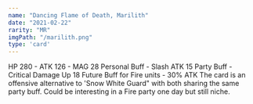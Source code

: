 ```yaml
---
name: "Dancing Flame of Death, Marilith"
date: "2021-02-22"
rarity: "MR"
imgPath: "/marilith.png"
type: 'card'
---
```


HP 280  - ATK 126 - MAG 28
Personal Buff - Slash ATK 15
Party Buff - Critical Damage Up 18
Future Buff for Fire units - 30% ATK
The card is an offensive alternative to 'Snow White Guard" with both sharing the same party buff. Could be interesting in a Fire party one day but still niche.